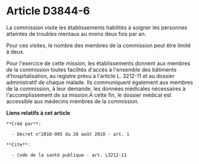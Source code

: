 # Article D3844-6

La commission visite les établissements habilités à soigner les personnes atteintes de troubles mentaux au moins deux fois
par an. 

Pour ces visites, le nombre des membres de la commission peut être limité à deux. 

Pour l'exercice de cette mission, les établissements donnent aux membres de la commission toutes facilités d'accès à
l'ensemble des bâtiments d'hospitalisation, au registre prévu à l'article L. 3212-11 et au dossier administratif de chaque
malade. Ils communiquent également aux membres de la commission, à leur demande, les données médicales nécessaires à
l'accomplissement de sa mission.A cette fin, le dossier médical est accessible aux médecins membres de la commission.

**Liens relatifs à cet article**

	**Créé par**:

	  - Décret n°2010-995 du 26 août 2010 - art. 1

	**Cite**:

	  - Code de la santé publique - art. L3212-11

